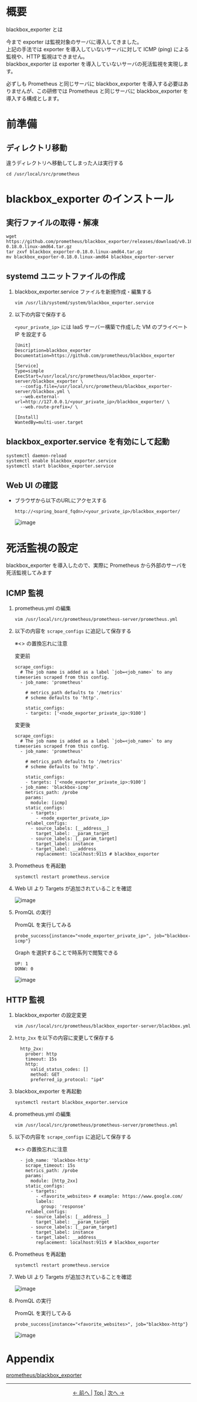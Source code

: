 # 概要

blackbox_exporter とは

今まで exporter は監視対象のサーバに導入してきました。  
上記の手法では exporter を導入していないサーバに対して ICMP (ping) による監視や、HTTP 監視はできません。  
blackbox_exporter は exporter を導入していないサーバの死活監視を実現します。

必ずしも Prometheus と同じサーバに blackbox_exporter を導入する必要はありませんが、この研修では Prometheus と同じサーバに blackbox_exporter を導入する構成とします。

# 前準備

## ディレクトリ移動

違うディレクトリへ移動してしまった人は実行する
```
cd /usr/local/src/prometheus
```

# blackbox_exporter のインストール

## 実行ファイルの取得・解凍

```
wget https://github.com/prometheus/blackbox_exporter/releases/download/v0.18.0/blackbox_exporter-0.18.0.linux-amd64.tar.gz
tar zxvf blackbox_exporter-0.18.0.linux-amd64.tar.gz
mv blackbox_exporter-0.18.0.linux-amd64 blackbox_exporter-server
```

## systemd ユニットファイルの作成

1. blackbox_exporter.service ファイルを新規作成・編集する

    ```
    vim /usr/lib/systemd/system/blackbox_exporter.service
    ```

1. 以下の内容で保存する

    `<your_private_ip>` には IaaS サーバー構築で作成した VM のプライベート IP を設定する
    ```
    [Unit]
    Description=blackbox_exporter
    Documentation=https://github.com/prometheus/blackbox_exporter

    [Service]
    Type=simple
    ExecStart=/usr/local/src/prometheus/blackbox_exporter-server/blackbox_exporter \
      --config.file=/usr/local/src/prometheus/blackbox_exporter-server/blackbox.yml \
      --web.external-url=http://127.0.0.1/<your_private_ip>/blackbox_exporter/ \
      --web.route-prefix=/ \

    [Install]
    WantedBy=multi-user.target
    ```

## blackbox_exporter.service を有効にして起動

```
systemctl daemon-reload
systemctl enable blackbox_exporter.service
systemctl start blackbox_exporter.service
```

## Web UI の確認

- ブラウザから以下のURLにアクセスする

    ```
    http://<spring_board_fqdn>/<your_private_ip>/blackbox_exporter/
    ```

    ![image](https://user-images.githubusercontent.com/63433549/116691570-ee002280-a9f5-11eb-954a-24632fb75ff4.png)

# 死活監視の設定

blackbox_exporter を導入したので、実際に Prometheus から外部のサーバを死活監視してみます

## ICMP 監視

1. prometheus.yml の編集

    ```
    vim /usr/local/src/prometheus/prometheus-server/prometheus.yml
    ```

1. 以下の内容を `scrape_configs` に追記して保存する

    ※\<\> の置換忘れに注意

    変更前
    ```
    scrape_configs:
      # The job name is added as a label `job=<job_name>` to any timeseries scraped from this config.
      - job_name: 'prometheus'

        # metrics_path defaults to '/metrics'
        # scheme defaults to 'http'.

        static_configs:
        - targets: ['<node_exporter_private_ip>:9100']
    ```

    変更後
    ```
    scrape_configs:
      # The job name is added as a label `job=<job_name>` to any timeseries scraped from this config.
      - job_name: 'prometheus'

        # metrics_path defaults to '/metrics'
        # scheme defaults to 'http'.

        static_configs:
        - targets: ['<node_exporter_private_ip>:9100']
      - job_name: 'blackbox-icmp'
        metrics_path: /probe
        params:
          module: [icmp]
        static_configs:
          - targets:
            - <node_exporter_private_ip>
        relabel_configs:
          - source_labels: [__address__]
            target_label: __param_target
          - source_labels: [__param_target]
            target_label: instance
          - target_label: __address__
            replacement: localhost:9115 # blackbox_exporter
    ```

1. Prometheus を再起動

    ```
    systemctl restart prometheus.service
    ```

1. Web UI より Targets が追加されていることを確認

    ![image](https://user-images.githubusercontent.com/63433549/116698643-8cdd4c80-a9ff-11eb-80e5-f7d3f27099c8.png)

1. PromQL の実行

    PromQL を実行してみる
    ```
    probe_success{instance="<node_exporter_private_ip>", job="blackbox-icmp"}
    ```

    Graph を選択することで時系列で閲覧できる
    ```
    UP: 1
    DONW: 0
    ```

    ![image](https://user-images.githubusercontent.com/63433549/116699360-7683c080-aa00-11eb-97ab-10f50d58f1ca.png)

## HTTP 監視

1. blackbox_exporter の設定変更

    ```
    vim /usr/local/src/prometheus/blackbox_exporter-server/blackbox.yml
    ```

1. `http_2xx` を以下の内容に変更して保存する

    ```
      http_2xx:
        prober: http
        timeout: 15s
        http:
          valid_status_codes: []
          method: GET
          preferred_ip_protocol: "ip4"
    ```

1. blackbox_exporter を再起動

    ```
    systemctl restart blackbox_exporter.service
    ```

1. prometheus.yml の編集

    ```
    vim /usr/local/src/prometheus/prometheus-server/prometheus.yml
    ```

1. 以下の内容を `scrape_configs` に追記して保存する

    ※\<\> の置換忘れに注意

    ```
      - job_name: 'blackbox-http'
        scrape_timeout: 15s
        metrics_path: /probe
        params:
          module: [http_2xx]
        static_configs:
          - targets:
            - <favorite_websites> # example: https://www.google.com/
            labels:
              group: 'response'
        relabel_configs:
          - source_labels: [__address__]
            target_label: __param_target
          - source_labels: [__param_target]
            target_label: instance
          - target_label: __address__
            replacement: localhost:9115 # blackbox_exporter
    ```

1. Prometheus を再起動

    ```
    systemctl restart prometheus.service
    ```

1. Web UI より Targets が追加されていることを確認

    ![image](https://user-images.githubusercontent.com/63433549/116701932-70dbaa00-aa03-11eb-9ae9-c9e5e0ab01ef.png)

1. PromQL の実行

    PromQL を実行してみる
    ```
    probe_success{instance="<favorite_websites>", job="blackbox-http"}
    ```

    ![image](https://user-images.githubusercontent.com/63433549/116702136-a8e2ed00-aa03-11eb-8b87-af0a381571ad.png)

# Appendix

[prometheus/blackbox_exporter](https://github.com/prometheus/blackbox_exporter)

---

<p style="text-align:center"> <a href="./alert_setting"> &lt;- 前へ </a> | <a href="../"> Top </a> | <a href="./pushgateway_exporter_settings"> 次へ -&gt; </a> </p>
